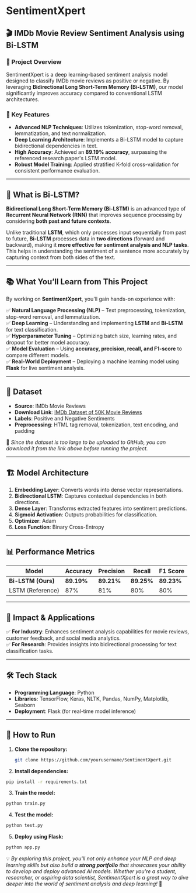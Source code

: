 # SentimentXpert  

## 🎬 IMDb Movie Review Sentiment Analysis using Bi-LSTM  

### 🚀 Project Overview  
SentimentXpert is a deep learning-based sentiment analysis model designed to classify IMDb movie reviews as positive or negative. By leveraging **Bidirectional Long Short-Term Memory (Bi-LSTM)**, our model significantly improves accuracy compared to conventional LSTM architectures.  

### 📌 Key Features  
- **Advanced NLP Techniques**: Utilizes tokenization, stop-word removal, lemmatization, and text normalization.  
- **Deep Learning Architecture**: Implements a Bi-LSTM model to capture bidirectional dependencies in text.  
- **High Accuracy**: Achieved an **89.19% accuracy**, surpassing the referenced research paper's LSTM model.  
- **Robust Model Training**: Applied stratified K-fold cross-validation for consistent performance evaluation.  

---
## 🤖 What is Bi-LSTM?  
**Bidirectional Long Short-Term Memory (Bi-LSTM)** is an advanced type of **Recurrent Neural Network (RNN)** that improves sequence processing by considering **both past and future contexts**.  

Unlike traditional **LSTM**, which only processes input sequentially from past to future, **Bi-LSTM** processes data in **two directions** (forward and backward), making it **more effective for sentiment analysis and NLP tasks**. This helps in understanding the sentiment of a sentence more accurately by capturing context from both sides of the text.  

---

## 📚 What You’ll Learn from This Project  
By working on **SentimentXpert**, you'll gain hands-on experience with:  

✅ **Natural Language Processing (NLP)** – Text preprocessing, tokenization, stop-word removal, and lemmatization.  
✅ **Deep Learning** – Understanding and implementing **LSTM** and **Bi-LSTM** for text classification.  
✅ **Hyperparameter Tuning** – Optimizing batch size, learning rates, and dropout for better model accuracy.  
✅ **Model Evaluation** – Using **accuracy, precision, recall, and F1-score** to compare different models.  
✅ **Real-World Deployment** – Deploying a machine learning model using **Flask** for live sentiment analysis.  

---

## 📂 Dataset  
- **Source**: IMDb Movie Reviews  
- **Download Link**: [IMDb Dataset of 50K Movie Reviews](https://ai.stanford.edu/~amaas/data/sentiment/)  
- **Labels**: Positive and Negative Sentiments  
- **Preprocessing**: HTML tag removal, tokenization, text encoding, and padding  

📌 *Since the dataset is too large to be uploaded to GitHub, you can download it from the link above before running the project.*

---

## 🏗 Model Architecture  
1. **Embedding Layer**: Converts words into dense vector representations.  
2. **Bidirectional LSTM**: Captures contextual dependencies in both directions.  
3. **Dense Layer**: Transforms extracted features into sentiment predictions.  
4. **Sigmoid Activation**: Outputs probabilities for classification.  
5. **Optimizer**: Adam  
6. **Loss Function**: Binary Cross-Entropy  

---

## 📊 Performance Metrics  

| Model                | Accuracy | Precision | Recall | F1 Score |
|----------------------|----------|----------|--------|---------|
| **Bi-LSTM (Ours)**  | **89.19%** | **89.21%** | **89.25%** | **89.23%** |
| LSTM (Reference)    | 87%       | 81%       | 80%    | 80%    |

---

## 🎯 Impact & Applications  
✅ **For Industry**: Enhances sentiment analysis capabilities for movie reviews, customer feedback, and social media analytics.  
✅ **For Research**: Provides insights into bidirectional processing for text classification tasks.  

---

## 🛠 Tech Stack  
- **Programming Language**: Python  
- **Libraries**: TensorFlow, Keras, NLTK, Pandas, NumPy, Matplotlib, Seaborn  
- **Deployment**: Flask (for real-time model inference)  

---

## 📌 How to Run  

1. **Clone the repository:**  
   ```bash
   git clone https://github.com/yourusername/SentimentXpert.git
   ```

2. **Install dependencies:**
  ```bash
  pip install -r requirements.txt
  ```

3. **Train the model:**
  ```bash
  python train.py
  ```

4. **Test the model:** 
  ```bash
  python test.py
  ```

5. **Deploy using Flask:**
  ```bash
  python app.py
  ```
💡 *By exploring this project, you'll not only enhance your NLP and deep learning skills but also build a **strong portfolio** that showcases your ability to develop and deploy advanced AI models. Whether you're a student, researcher, or aspiring data scientist, SentimentXpert is a great way to dive deeper into the world of sentiment analysis and deep learning!* 🚀
